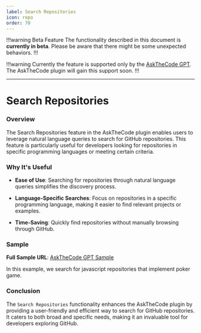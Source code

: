```yaml
---
label: Search Repositories
icon: repo
order: 70
---
```


!!!warning Beta Feature
The functionality described in this document is **currently in beta**. Please be aware that there might be some unexpected behaviors.
!!!

!!!warning
Currently the feature is supported only by the [AskTheCode GPT](https://chat.openai.com/g/g-3s6SJ5V7S-askthecode). The AskTheCode plugin will gain this support soon.
!!!

---

# Search Repositories

### Overview

The Search Repositories feature in the AskTheCode plugin enables users to leverage natural language queries to search for GitHub repositories. This feature is particularly useful for developers looking for repositories in specific programming languages or meeting certain criteria.

### Why It's Useful

- **Ease of Use**: Searching for repositories through natural language queries simplifies the discovery process.

- **Language-Specific Searches**: Focus on repositories in a specific programming language, making it easier to find relevant projects or examples.

- **Time-Saving**: Quickly find repositories without manually browsing through GitHub.

### Sample

**Full Sample URL**: [AskTheCode GPT Sample](https://chat.openai.com/share/f2621e55-c739-483f-8a2b-44f2efcc56ad)

In this example, we search for javascript repositories that implement poker game.

### Conclusion

The `Search Repositories` functionality enhances the AskTheCode plugin by providing a user-friendly and efficient way to search for GitHub repositories. It caters to both broad and specific needs, making it an invaluable tool for developers exploring GitHub.
